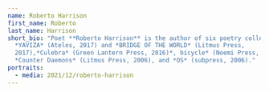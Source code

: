 ```yaml
---
name: Roberto Harrison
first_name: Roberto
last_name: Harrison
short_bio: "Poet **Roberto Harrison** is the author of six poetry collections:
  *YAVIZA* (Atelos, 2017) and *BRIDGE OF THE WORLD* (Litmus Press,
  2017),*Culebra* (Green Lantern Press, 2016)*, bicycle* (Noemi Press, 2015),
  *Counter Daemons* (Litmus Press, 2006), and *OS* (subpress, 2006)."
portraits:
  - media: 2021/12/roberto-harrison
---
```

